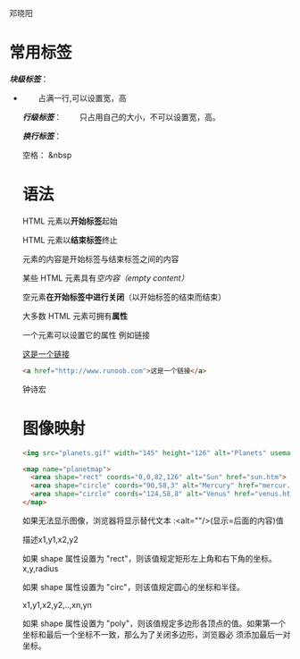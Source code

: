 邓晓阳

# 常用标签

***块级标签***：<div> <h> <ul> <li> <p> <form>　　占满一行,可以设置宽，高

***行级标签***：<span> <a>　　只占用自己的大小，不可以设置宽，高。

***换行标签***： <br>

空格： &nbsp

# 语法

HTML 元素以**开始标签**起始

HTML 元素以**结束标签**终止

元素的内容是开始标签与结束标签之间的内容

某些 HTML 元素具有*空内容（empty content）*

空元素**在开始标签中进行关闭**（以开始标签的结束而结束）

大多数 HTML 元素可拥有**属性**

一个元素可以设置它的属性 例如<a>链接

<a href="http://www.runoob.com">这是一个链接</a>

```html
<a href="http://www.runoob.com">这是一个链接</a>
```



钟诗宏

# 图像映射

```html
<img src="planets.gif" width="145" height="126" alt="Planets" usemap="#planetmap">

<map name="planetmap">
  <area shape="rect" coords="0,0,82,126" alt="Sun" href="sun.htm">
  <area shape="circle" coords="90,58,3" alt="Mercury" href="mercur.htm">
  <area shape="circle" coords="124,58,8" alt="Venus" href="venus.htm">
</map>
```

如果无法显示图像，浏览器将显示替代文本 :<alt=""/>(显示=后面的内容)值

描述x1,y1,x2,y2

如果 shape 属性设置为 "rect"，则该值规定矩形左上角和右下角的坐标。x,y,radius

如果 shape 属性设置为 "circ"，则该值规定圆心的坐标和半径。

x1,y1,x2,y2,..,xn,yn

如果 shape 属性设置为 "poly"，则该值规定多边形各顶点的值。如果第一个坐标和最后一个坐标不一致，那么为了关闭多边形，浏览器必                                              须添加最后一对坐标。
